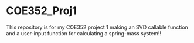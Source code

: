 # COE352_Proj1
This repository is for my COE352 project 1 making an SVD callable function and a user-input function for calculating a spring-mass system!!
